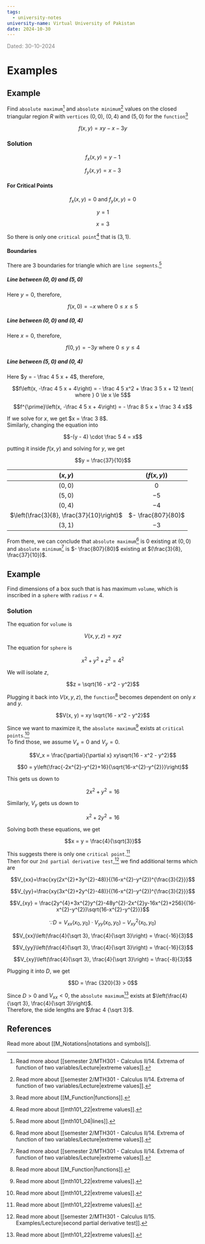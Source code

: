 ```yaml
---
tags:
  - university-notes
university-name: Virtual University of Pakistan
date: 2024-10-30
---
```


<span style="color: gray;">Dated: 30-10-2024</span>

# Examples

## Example

Find `absolute maximum`[^1] and `absolute minimum`[^1] values on the closed triangular region $R$ with `vertices` $(0, 0)$, $(0, 4)$ and $(5, 0)$ for the `function`[^2]  

$$f(x, y) = xy - x - 3y$$

### Solution

$$f_x(x, y) = y - 1$$

$$f_y(x, y) = x - 3$$

#### For Critical Points

$$f_x(x, y) = 0\text{ and } f_y(x, y) = 0$$

$$y = 1$$

$$x = 3$$

So there is only one `critical point`[^3] that is $(3, 1)$.

#### Boundaries

There are 3 boundaries for triangle which are `line segments`.[^4]

##### Line between $(0, 0)$ and $(5, 0)$

Here $y = 0$, therefore,  

$$f(x, 0) = -x \text{ where } 0 \le x \le 5$$

##### Line between $(0, 0)$ and $(0, 4)$

Here $x = 0$, therefore,  

$$f(0, y) = -3y \text{ where } 0 \le y \le 4$$

##### Line between $(5, 0)$ and $(0, 4)$

Here $y = - \frac 4 5 x + 4$, therefore,  

$$f\left(x, -\frac 4 5 x + 4\right) = - \frac 4 5 x^2 + \frac 3 5 x + 12 \text{ where } 0 \le x \le 5$$

$$f^{\prime}\left(x, -\frac 4 5 x + 4\right) = - \frac 8 5 x + \frac 3 4 x$$

If we solve for $x$, we get $x = \frac 3 8$.  
Similarly, changing the equation into  

$$-(y - 4) \cdot \frac 5 4 = x$$

putting it inside $f(x, y)$ and solving for $y$, we get  

$$y = \frac{37}{10}$$

|                 $(x, y)$                  |    $(f(x, y))$     |
| :---------------------------------------: | :----------------: |
|                 $(0, 0)$                  |        $0$         |
|                 $(5, 0)$                  |        $-5$        |
|                 $(0, 4)$                  |        $-4$        |
| $\left(\frac{3}{8}, \frac{37}{10}\right)$ | $- \frac{807}{80}$ |
|                 $(3, 1)$                  |        $-3$        |

From there, we can conclude that `absolute maximum`[^1] is $0$ existing at $(0, 0)$ and `absolute minimum`[^1] is $- \frac{807}{80}$ existing at $(\frac{3}{8}, \frac{37}{10})$.

## Example

Find dimensions of a box such that is has maximum `volume`, which is inscribed in a `sphere` with `radius` $r = 4$.

### Solution

The equation for `volume` is  

$$V(x, y, z) = xyz$$

The equation for `sphere` is  

$$x^2 + y^2 + z^2 = 4^2$$

We will isolate $z$,  

$$z = \sqrt{16 - x^2 - y^2}$$

Plugging it back into $V(x, y, z)$, the `function`[^2] becomes dependent on only $x$ and $y$.  

$$V(x, y) = xy \sqrt{16 - x^2 - y^2}$$

Since we want to maximize it, the `absolute maximum`[^3] exists at `critical points`.[^3]  
To find those, we assume $V_x = 0$ and $V_y = 0$.  

$$V_x = \frac{\partial}{\partial x} xy\sqrt{16 - x^2 - y^2}$$

$$0 = y\left(\frac{-2x^{2}-y^{2}+16}{\sqrt{16-x^{2}-y^{2}}}\right)$$

This gets us down to  

$$2x^2 + y^2 = 16$$

Similarly, $V_y$ gets us down to  

$$x^2 + 2y^2 = 16$$

Solving both these equations, we get  

$$x = y = \frac{4}{\sqrt{3}}$$

This suggests there is only one `critical point`.[^3]  
Then for our `2nd partial derivative test`,[^5] we find additional terms which are  

$$V_{xx}=\frac{xy(2x^{2}+3y^{2}-48)}{(16-x^{2}-y^{2})^{\frac{3}{2}}}$$

$$V_{yy}=\frac{xy(3x^{2}+2y^{2}-48)}{(16-x^{2}-y^{2})^{\frac{3}{2}}}$$

$$V_{xy} = \frac{2y^{4}+3x^{2}y^{2}-48y^{2}-2x^{2}y-16x^{2}+256}{(16-x^{2}-y^{2})\sqrt{16-x^{2}-y^{2}}}$$

$$\because D = V_{xx}(x_0, y_0) \cdot V_{yy}(x_0, y_0) - V_{xy}^2(x_0, y_0)$$

$$V_{xx}\left(\frac{4}{\sqrt 3}, \frac{4}{\sqrt 3}\right) = \frac{-16}{3}$$

$$V_{yy}\left(\frac{4}{\sqrt 3}, \frac{4}{\sqrt 3}\right) = \frac{-16}{3}$$

$$V_{xy}\left(\frac{4}{\sqrt 3}, \frac{4}{\sqrt 3}\right) = \frac{-8}{3}$$

Plugging it into $D$, we get  

$$D = \frac {320}{3} > 0$$

Since $D > 0$ and $V_{xx} < 0$, the `absolute maximum`[^3] exists at $\left(\frac{4}{\sqrt 3}, \frac{4}{\sqrt 3}\right)$.  
Therefore, the side lengths are $\frac 4 {\sqrt 3}$.

## References

Read more about [[M_Notations|notations and symbols]].

[^1]: Read more about [[semester 2/MTH301 - Calculus II/14. Extrema of function of two variables/Lecture|extreme values]].
[^2]: Read more about [[M_Function|functions]].
[^3]: Read more about [[mth101_22|extreme values]].
[^4]: Read more about [[mth101_04|lines]].
[^5]: Read more about [[semester 2/MTH301 - Calculus II/15. Examples/Lecture|second partial derivative test]].